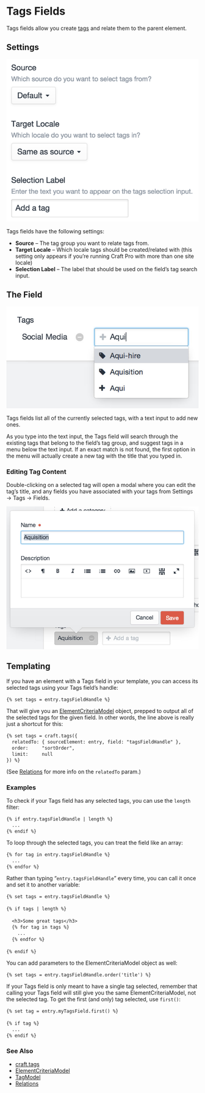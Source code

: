 # Tags Fields

Tags fields allow you create [tags](tags.md) and relate them to the parent element.

## Settings

![tags-settings.2x](./images/field-types/tags/tags-settings.2x.png)

Tags fields have the following settings:

- **Source** – The tag group you want to relate tags from.
- **Target Locale** – Which locale tags should be created/related with (this setting only appears if you’re running Craft Pro with more than one site locale)
- **Selection Label** – The label that should be used on the field’s tag search input.

## The Field

![tags-entry-add.2x](./images/field-types/tags/tags-entry-add.2x.jpg)

Tags fields list all of the currently selected tags, with a text input to add new ones.

As you type into the text input, the Tags field will search through the existing tags that belong to the field’s tag group, and suggest tags in a menu below the text input. If an exact match is not found, the first option in the menu will actually create a new tag with the title that you typed in.

### Editing Tag Content

Double-clicking on a selected tag will open a modal where you can edit the tag’s title, and any fields you have associated with your tags from Settings → Tags → Fields.

![tags-entry-edit.2x](./images/field-types/tags/tags-entry-edit.2x.jpg)

## Templating

If you have an element with a Tags field in your template, you can access its selected tags using your Tags field’s handle:

```twig
{% set tags = entry.tagsFieldHandle %}
```

That will give you an [ElementCriteriaModel](templating/elementcriteriamodel.md) object, prepped to output all of the selected tags for the given field. In other words, the line above is really just a shortcut for this:

```twig
{% set tags = craft.tags({
  relatedTo: { sourceElement: entry, field: "tagsFieldHandle" },
  order:     "sortOrder",
  limit:     null
}) %}
```

(See [Relations](relations.md) for more info on the `relatedTo` param.)

### Examples

To check if your Tags field has any selected tags, you can use the `length` filter:

```twig
{% if entry.tagsFieldHandle | length %}
  ...
{% endif %}
```

To loop through the selected tags, you can treat the field like an array:

```twig
{% for tag in entry.tagsFieldHandle %}
  ...
{% endfor %}
```

Rather than typing “`entry.tagsFieldHandle`” every time, you can call it once and set it to another variable:

```twig
{% set tags = entry.tagsFieldHandle %}

{% if tags | length %}

  <h3>Some great tags</h3>
  {% for tag in tags %}
    ...
  {% endfor %}

{% endif %}
```

You can add parameters to the ElementCriteriaModel object as well:

```twig
{% set tags = entry.tagsFieldHandle.order('title') %}
```

If your Tags field is only meant to have a single tag selected, remember that calling your Tags field will still give you the same ElementCriteriaModel, not the selected tag. To get the first (and only) tag selected, use `first()`:

```twig
{% set tag = entry.myTagsField.first() %}

{% if tag %}
  ...
{% endif %}
```

### See Also

- [craft.tags](templating/craft.tags.md)
- [ElementCriteriaModel](templating/elementcriteriamodel.md)
- [TagModel](templating/tagmodel.md)
- [Relations](relations.md)
